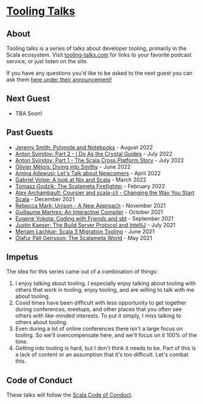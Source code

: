 # [Tooling Talks](https://www.tooling-talks.com/)

## About

Tooling talks is a series of talks about developer tooling, primarily in the
Scala ecosystem. Visit [tooling-talks.com](https://www.tooling-talks.com) for
links to your favorite podcast service, or just listen on the site.

If you have any questions you'd like to be asked to the next guest you can ask
them [here under their
announcement!](https://github.com/ckipp01/tooling-talks/discussions)

## Next Guest

- TBA Soon!

## Past Guests

- [Jeremy Smith: Polynote and Notebooks](https://www.tooling-talks.com/episode-14) - August 2022
- [Anton Sviridov: Part 2 - I Do As the Crystal Guides](https://www.tooling-talks.com/episode-13) - July 2022
- [Anton Sviridov: Part 1 - The Scala Cross Platform Story](https://www.tooling-talks.com/episode-12) - July 2022
- [Olivier Mélois: Diving into Smithy](https://www.tooling-talks.com/episode-11) - June 2022
- [Amina Adewusi: Let's Talk about Newcomers](https://www.tooling-talks.com/episode-10) - April 2022
- [Gabriel Volpe: A look at Nix and Scala](https://www.tooling-talks.com/episode-9) - March 2022
- [Tomasz Godzik: The Scalameta Firefighter](https://www.tooling-talks.com/episode-8) - February 2022
- [Alex Archambault: Coursier and scala-cli - Changing the Way You Start Scala](https://www.tooling-talks.com/episode-7) - December 2021
- [Rebecca Mark: Unison - A New Approach](https://www.tooling-talks.com/episode-6) - November 2021
- [Guillaume Martres: An Interactive Compiler](https://www.tooling-talks.com/episode-5) - October 2021
- [Eugene Yokota: Coding with Friends and sbt](https://www.tooling-talks.com/episode-4) - September 2021
- [Justin Kaeser: The Build Server Protocol and IntelliJ](https://www.tooling-talks.com/episode-3) - July 2021
- [Meriam Lachkar: Scala 3 Migration Tooling](https://www.tooling-talks.com/episode-2) - June 2021
- [Ólafur Páll Geirsson: The Scalameta World](https://www.tooling-talks.com/episode-1) - May 2021

## Impetus

The idea for this series came out of a combination of things:

1. I enjoy talking about tooling. I especially enjoy talking about tooling with
   others that work in tooling, enjoy tooling, and are willing to talk with me
   about tooling.
2. Covid times have been difficult with less opportunity to get together during
   conferences, meetups, and other places that you often see others with
   like-minded interests. To put it simply, I miss talking to others about
   tooling.
3. Even during a lot of online conferences there isn't a large focus on tooling.
   So we'll overcompensate here, and we'll focus on it 100% of the time.
4. Getting into tooling is hard, but I don't think it needs to be. Part of this
   is a lack of content or an assumption that it's too difficult. Let's combat
   this.

## Code of Conduct

These talks will follow the [Scala Code of Conduct](https://www.scala-lang.org/conduct/).

